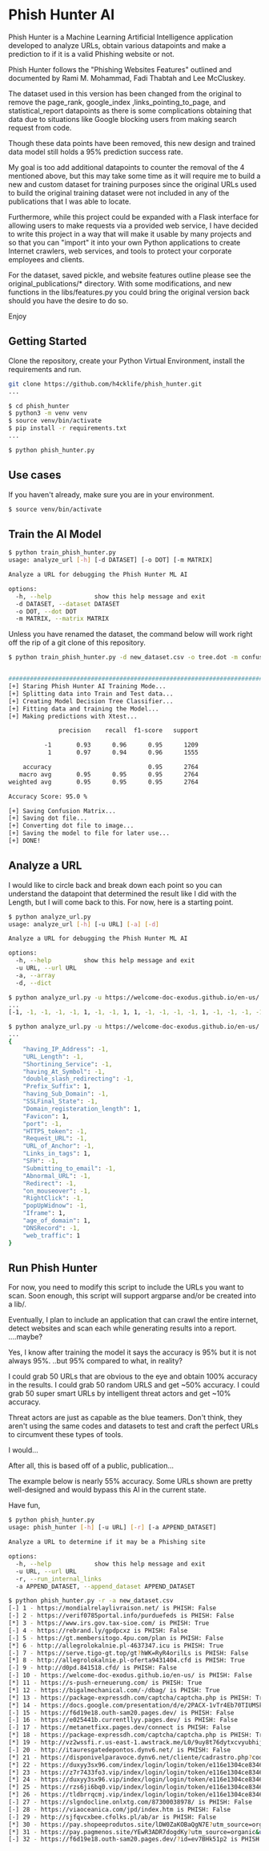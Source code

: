 # Phish Hunter AI

Phish Hunter is a Machine Learning Artificial Intelligence application
developed to analyze URLs, obtain various datapoints and make a prediction
to if it is a valid Phishing website or not.

Phish Hunter follows the "Phishing Websites Features" outlined and documented by
Rami M. Mohammad, Fadi Thabtah and Lee McCluskey.

The dataset used in this version has been changed from the original to remove the
page_rank, google_index ,links_pointing_to_page, and statistical_report datapoints
as there is some complications obtaining that data due to situations like Google
blocking users from making search request from code.

Though these data points have been removed, this new design and trained data model
still holds a 95% prediction success rate.

My goal is too add additional datapoints to counter the removal of the 4 mentioned
above, but this may take some time as it will require me to build a new and
custom dataset for training purposes since the original URLs used to build the 
original training dataset were not included in any of the publications
that I was able to locate.

Furthermore, while this project could be expanded with a Flask interface for allowing
users to make requests via a provided web service, I have decided to write this
project in a way that will make it usable by many projects and so that you 
can "import" it into your own Python applications to create Internet crawlers,
web services, and tools to protect your corporate employees and clients.

For the dataset, saved pickle, and website features outline please see the 
original_publications/* directory. With some modifications, and new functions in
the libs/features.py you could bring the original version back should you have
the desire to do so.

Enjoy

## Getting Started

Clone the repository, create your Python Virtual Environment, install the requirements
and run.

```bash
git clone https://github.com/h4cklife/phish_hunter.git
...

$ cd phish_hunter
$ python3 -m venv venv
$ source venv/bin/activate
$ pip install -r requirements.txt
...

$ python phish_hunter.py
```

## Use cases

If you haven't already, make sure you are in your environment.

```bash
$ source venv/bin/activate
```


## Train the AI Model

```bash
$ python train_phish_hunter.py
usage: analyze_url [-h] [-d DATASET] [-o DOT] [-m MATRIX]

Analyze a URL for debugging the Phish Hunter ML AI

options:
  -h, --help            show this help message and exit
  -d DATASET, --dataset DATASET
  -o DOT, --dot DOT
  -m MATRIX, --matrix MATRIX


```

Unless you have renamed the dataset, the command below will work right off the rip of a git clone of this repository.

```bash
$ python train_phish_hunter.py -d new_dataset.csv -o tree.dot -m confusion_matrix.png


#################################################################################################
[+] Staring Phish Hunter AI Training Mode...
[+] Splitting data into Train and Test data...
[+] Creating Model Decision Tree Classifier...
[+] Fitting data and training the Model...
[+] Making predictions with Xtest...

              precision    recall  f1-score   support

          -1       0.93      0.96      0.95      1209
           1       0.97      0.94      0.96      1555

    accuracy                           0.95      2764
   macro avg       0.95      0.95      0.95      2764
weighted avg       0.95      0.95      0.95      2764

Accuracy Score: 95.0 %

[+] Saving Confusion Matrix...
[+] Saving dot file...
[+] Converting dot file to image...
[+] Saving the model to file for later use...
[+] DONE!
```


## Analyze a URL

I would like to circle back and break down each point so you can understand the
datapoint that determined the result like I did with the Length, but
I will come back to this. For now, here is a starting point.

```bash
$ python analyze_url.py
usage: analyze_url [-h] [-u URL] [-a] [-d]

Analyze a URL for debugging the Phish Hunter ML AI

options:
  -h, --help         show this help message and exit
  -u URL, --url URL
  -a, --array
  -d, --dict
```

```bash
$ python analyze_url.py -u https://welcome-doc-exodus.github.io/en-us/ -a
...
[-1, -1, -1, -1, -1, 1, -1, -1, 1, 1, -1, -1, -1, -1, 1, -1, -1, -1, -1, -1, -1, -1, 1, 1, -1, 1]

$ python analyze_url.py -u https://welcome-doc-exodus.github.io/en-us/ -d
...
{
    "having_IP_Address": -1,
    "URL_Length": -1,
    "Shortining_Service": -1,
    "having_At_Symbol": -1,
    "double_slash_redirecting": -1,
    "Prefix_Suffix": 1,
    "having_Sub_Domain": -1,
    "SSLFinal_State": -1,
    "Domain_registeration_length": 1,
    "Favicon": 1,
    "port": -1,
    "HTTPS_token": -1,
    "Request_URL": -1,
    "URL_of_Anchor": -1,
    "Links_in_tags": 1,
    "SFH": -1,
    "Submitting_to_email": -1,
    "Abnormal_URL": -1,
    "Redirect": -1,
    "on_mouseover": -1,
    "RightClick": -1,
    "popUpWidnow": -1,
    "Iframe": 1,
    "age_of_domain": 1,
    "DNSRecord": -1,
    "web_traffic": 1
}
```

## Run Phish Hunter

For now, you need to modify this script to include the URLs you want to scan. Soon enough,
this script will support argparse and/or be created into a lib/.

Eventually, I plan to include an application that can crawl the entire internet, detect 
websites and scan each while generating results into a report. ....maybe?

Yes, I know after training the model it says the accuracy is 95% but it is not always 95%. 
..but 95% compared to what, in reality?

I could grab 50 URLs that are obvious to the eye and obtain 100% accuracy in the results.
I could grab 50 random URLS and get ~50% accuracy.
I could grab 50 super smart URLs by intelligent threat actors and get ~10% accuracy.

Threat actors are just as capable as the blue teamers. Don't think, they aren't using 
the same codes and datasets to test and craft the perfect URLs to circumvent these 
types of tools.

I would...

After all, this is based off of a public, publication...

The example below is nearly 55% accuracy. Some URLs shown are pretty well-designed and would
bypass this AI in the current state.

Have fun,

```bash
$ python phish_hunter.py
usage: phish_hunter [-h] [-u URL] [-r] [-a APPEND_DATASET]

Analyze a URL to determine if it may be a Phishing site

options:
  -h, --help            show this help message and exit
  -u URL, --url URL
  -r, --run_internal_links
  -a APPEND_DATASET, --append_dataset APPEND_DATASET
```

```bash
$ python phish_hunter.py -r -a new_dataset.csv
[-] 1 - https://mondialrelaylivraison.net/ is PHISH: False
[-] 2 - https://verif0785portal.info/purduefeds is PHISH: False
[*] 3 - https://www.irs.gov.tax-sioe.com/ is PHISH: True
[-] 4 - https://rebrand.ly/gpdpcxz is PHISH: False
[-] 5 - https://gt.membersitogo.4pu.com/plan is PHISH: False
[*] 6 - http://allegrolokalnie.pl-4637347.icu is PHISH: True
[-] 7 - https://serve.tigo-gt.top/gt?hWK=RyR4orilLs is PHISH: False
[*] 8 - http://allegrolokalnie.pl-oferta9431404.cfd is PHISH: True
[-] 9 - http://d0pd.841518.cfd/ is PHISH: False
[-] 10 - https://welcome-doc-exodus.github.io/en-us/ is PHISH: False
[*] 11 - https://s-push-erneuerung.com/ is PHISH: True
[*] 12 - https://bigalmechanical.com/-/dbag/ is PHISH: True
[*] 13 - https://package-expressdh.com/captcha/captcha.php is PHISH: True
[*] 14 - https://docs.google.com/presentation/d/e/2PACX-1vTr4Eb70TIUMSkdwL9Q2twDWru9LVq6C_4dj2g_xQ_12QoHrbeH-p9Fw9eJ2vGUFKiP64-eTSb1r1hS/pub?start=false&loop=false&delayms=3000 is PHISH: True
[-] 15 - https://f6d19e18.outh-sam20.pages.dev/ is PHISH: False
[-] 16 - https://e025441b.currentllyy.pages.dev/ is PHISH: False
[-] 17 - https://metanetfixx.pages.dev/connect is PHISH: False
[*] 18 - https://package-expressdh.com/captcha/captcha.php is PHISH: True
[*] 19 - http://vz2wssfi.r.us-east-1.awstrack.me/L0/9uy8t76dytxcvyubhijpohikgnytrgwsdtyuigohojigu.pages.dev%2F%3FD5kcy5grsNUHE0gZ4sKOUP4jkHyJXMDitQmieP5mgGRvzlGSgmUwAl/1/01000194dd66b512-c7ca596e-9acd-4604-8b07-178de31095b1-000000/CuLVPdOnU5xiffpFq3V-MyrkJAc=412 is PHISH: True
[-] 20 - http://itauresgatedepontos.dynv6.net/ is PHISH: False
[*] 21 - https://disponivelparavoce.dynv6.net/cliente/cadrastro.php?codigo=XIHl7gXN4LkHDgTmq2xJu6ZWU-pFJCfIKE0oMWT3YFdKF is PHISH: True
[*] 22 - https://duxyy3sx96.com/index/login/login/token/e116e1304ce834694c37f2c53778894d.html is PHISH: True
[*] 23 - https://z7r7433fo3.vip/index/login/login/token/e116e1304ce834694c37f2c53778894d.html is PHISH: True
[*] 24 - https://duxyy3sx96.vip/index/login/login/token/e116e1304ce834694c37f2c53778894d.html is PHISH: True
[*] 25 - https://rzs6ji6bq0.vip/index/login/login/token/e116e1304ce834694c37f2c53778894d.html is PHISH: True
[*] 26 - https://tldbrrqcmj.vip/index/login/login/token/e116e1304ce834694c37f2c53778894d.html is PHISH: True
[-] 27 - https://slgndocline.onlxtg.com/87300038978/ is PHISH: False
[-] 28 - https://viaoceanica.com/jpd/index.htm is PHISH: False
[-] 29 - http://sjfqvcxbee.cfolks.pl/ab/ar is PHISH: False
[*] 30 - https://pay.shopeeprodutos.site/lDW0ZaKOBaQgN7E?utm_source=organic&utm_campaign=&utm_medium=&utm_content=&utm_term=&subid=&sid2=&subid2=&subid3=&subid4=&subid5=&xcod=&sck= is PHISH: True
[*] 31 - https://pay.pagmenos.site/YEwR3ADR7dogdKy?utm_source=organic&utm_campaign=rKm-km-rKm&utm_medium=&utm_content=&utm_term=&xcod=jLj67a1f0eef317b016cee2cca3hQwK21wXxRrKm-km-rKmhQwK21wXxRhQwK21wXxRhQwK21wXxR&sck=jLj67a1f0eef317b016cee2cca3hQwK21wXxRrKm-km-rKmhQwK21wXxRhQwK21wXxRhQwK21wXxR is PHISH: True
[-] 32 - https://f6d19e18.outh-sam20.pages.dev/?id=ev7BHk51p2 is PHISH: False
```